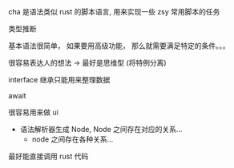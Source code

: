 cha 是语法类似 rust 的脚本语言, 用来实现一些 zsy 常用脚本的任务

类型推断

基本语法很简单， 如果要用高级功能， 那么就需要满足特定的条件。。。

很容易表达人的想法 -> 最好是思维型
(将特例分离)

interface 继承只能用来整理数据

await

很容易用来做 ui

- 语法解析器生成 Node, Node 之间存在对应的关系...
  - node 之间存在各种关系...

最好能直接调用 rust 代码
